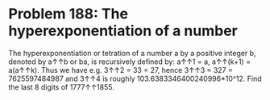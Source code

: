 # Problem 188: The hyperexponentiation of a number
The hyperexponentiation or tetration of a number a by a positive integer
b, denoted by a↑↑b or ba, is recursively defined by: a↑↑1 = a, a↑↑(k+1)
= a(a↑↑k). Thus we have e.g. 3↑↑2 = 33 = 27, hence 3↑↑3 = 327 =
7625597484987 and 3↑↑4 is roughly 103.6383346400240996\*10\^12. Find the
last 8 digits of 1777↑↑1855.
